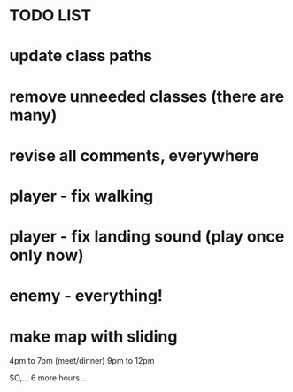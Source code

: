 
TODO LIST
=====================================

# update class paths
# remove unneeded classes (there are many)
# revise all comments, everywhere


# player - fix walking
# player - fix landing sound (play once only now)
# enemy - everything!
# make map with sliding

4pm to 7pm
(meet/dinner)
9pm to 12pm 

SO,… 6 more hours…





